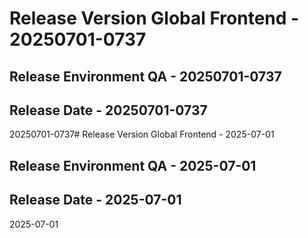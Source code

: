 # Release Version Global Frontend - 20250701-0737
## Release Environment QA - 20250701-0737
## Release Date - 20250701-0737

20250701-0737# Release Version Global Frontend - 2025-07-01
## Release Environment QA - 2025-07-01
## Release Date - 2025-07-01

2025-07-01